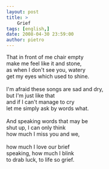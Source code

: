 ```yaml
---
layout: post
title: >
    Grief
tags: [english,]
date: 2008-04-30 23:59:00
author: pietro
---
```

That in front of me chair empty<br/>make me feel like it and stone,<br/>as when I don't see you, watery<br/>get my eyes which used to shine.<br/><br/>I'm afraid these songs are sad and dry,<br/>but I'm just like that<br/>and if I can't manage to cry<br/>let me simply ask by words what.<br/><br/>And speaking words that may be<br/>shut up, I can only think<br/>how much I miss you and we,<br/><br/>how much I love our brief<br/>speaking, how much I blink<br/>to drab luck, to life so grief.
